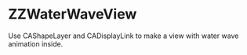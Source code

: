 # ZZWaterWaveView
Use CAShapeLayer and CADisplayLink to make a view with water wave animation inside.
